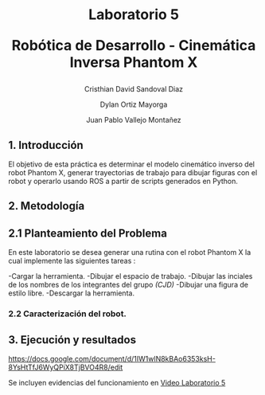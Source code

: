 <div align="center">
<h1> Laboratorio 5 
 
 Robótica de Desarrollo - Cinemática Inversa Phantom X
</div>
<p align="center">
 Cristhian David Sandoval Diaz
</p>
<p align="center">
 Dylan Ortiz Mayorga
</p>
<p align="center">
 Juan Pablo Vallejo Montañez
</p>

## 1. Introducción

El objetivo de esta práctica es determinar el modelo cinemático inverso del robot Phantom X, generar trayectorias de trabajo para dibujar figuras con el robot y operarlo usando ROS a partir de scripts generados en Python.

## 2. Metodología 
 
## 2.1 Planteamiento del Problema
En este laboratorio se desea generar una rutina con el robot Phantom X la cual implemente las siguientes tareas : 
 
 -Cargar la herramienta.
 -Dibujar el espacio de trabajo.
 -Dibujar las inciales de los nombres de los integrantes del grupo *(CJD)*
 -Dibujar una figura de estilo libre.
 -Descargar la herramienta.

### 2.2 Caracterización del robot.

## 3. Ejecución y resultados


https://docs.google.com/document/d/1IW1wlN8kBAo6353ksH-8YsHtTfJ6WyQPiX8TjBVO4R8/edit

Se incluyen evidencias del funcionamiento en [Video Laboratorio 5](https://www.youtube.com/watch?v=DuEC59lp24w)
